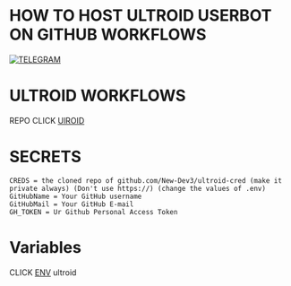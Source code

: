 # HOW TO HOST ULTROID USERBOT ON GITHUB WORKFLOWS

[![TELEGRAM](https://img.shields.io/badge/New-Dev3-738BD7.svg?style=for-the-badge)](https://t.me/xGamer_s)

# ULTROID WORKFLOWS
REPO CLICK [UlROID](https://github.com/New-Dev3/ultroid-workflows)

# SECRETS
```  
CREDS = the cloned repo of github.com/New-Dev3/ultroid-cred (make it private always) (Don't use https://) (change the values of .env)
GitHubName = Your GitHub username
GitHubMail = Your GitHub E-mail
GH_TOKEN = Ur Github Personal Access Token
```  
# Variables

CLICK [ENV](https://github.com/New-Dev3/ultroid-cred) ultroid
  
  
